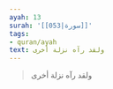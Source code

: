 ```yaml
---
ayah: 13
surah: '[[053|سورة]]'
tags:
- quran/ayah
text: ولقد رآه نزلة أخرى
---
```

> ولقد رآه نزلة أخرى
